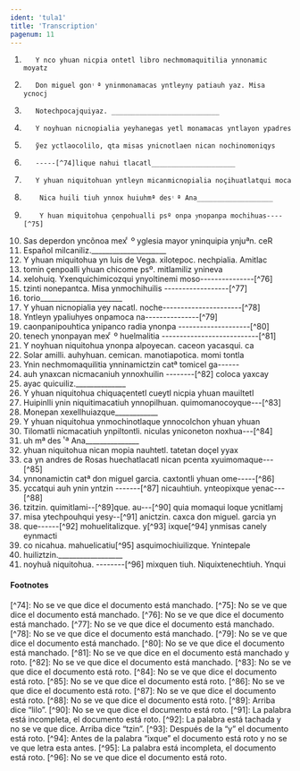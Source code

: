 ```yaml
---
ident: 'tula1'
title: 'Transcription'
pagenum: 11
---
```

1.        Y nco yhuan nicpia ontetl libro nechmomaquitilia ynnonamic moyatz
2.        Don miguel gon ͭ ª yninmonamacas yntleyny patiauh yaz. Misa ycnocj
3.        Notechpocajquiyaz. ___________________________
4.        Y noyhuan nicnopialia yeyhanegas yetl monamacas yntlayon ypadres
5.        ỹez yctlaocolilo, qta misas ynicnotlaen nican nochinomoniqys
6.        -----[^74]lique nahui tlacatl_____________________
7.        Y yhuan niquitohuan yntleyn micanmicnopialia noҫihuatlatqui moca
8.         Nica huili tiuh ynnox huiuhmª des ͭ ª Ana___________________
9.         Y huan miquitohua ҫenpohualli psº onpa yͨnopanpa mochihuas----[^75]
10. Sas deperdon yncõnoa mex ͨ º yglesia mayor yninquipia ynjuªn. ceR
11. Español milcaniliz._____________________
12. Y yhuan miquitohua yn luis de Vega. xilotepoc. nechpialia. Amitlac
13. tomin ҫenpoalli yhuan chicome psº. mitlamiliz ynineva
14. xelohuiq. Yxenquichimicozqui ynyoltinemi moso---------------[^76]
15. tzinti nonepantca. Misa ynmochihuilis ------------------[^77]
16. torio_______________________
17. Y yhuan nicnopialia yey nacatl. noche----------------------[^78]
18. Yntleyn ypaliuhyes onpamoca na---------------[^79]
19. caonpanipouhtica ynipanco radia ynonpa --------------------[^80]
20. tenech ynonpayan mex ͨ º huelmalitia ---------------------------[^81]
21. Y noyhuan niquitohua ynonpa alpoyecan. caceon yacasqui. ca
22. Solar amilli. auhyhuan. cemican. manotiapotica. momi tontla
23. Ynin nechmomaquilitia ynninamictzin catª tomicel ga------
24. auh ynaxcan nicmacaniuh ynnoxhuilin --------[^82] coloca yaxcay
25. ayac quicuiliz.______________
26. Y yhuan niquitohua chiquaҫentetl cueytl nicpia yhuan mauiltetl
27. Huipinlli ynin niquitimacatiuh ynnopilhuan. quimomanocoyque---[^83]
28. Monepan xexellhuiazque____________
29. Y yhuan niquitohua ynmochinotlaque ynnocolchon yhuan yhuan
30. Tilomatli nicmacatiuh ynpiltontli. niculas yniconeton noxhua---[^84]
31. uh mª des ͭ ª Ana_______________
32. yhuan niquitohua nican mopia nauhtetl. tatetan doҫel yyax
33. ca yn andres de Rosas huechatlacatl nican pcenta xyuimomaque---[^85]
34. ynnonamictin catª don miguel garcia. caxtontli yhuan ome-----[^86]
35. yccatqui auh ynin yntzin -------[^87] nicauhtiuh. ynteopixque yenac---[^88]
36. tzitzin. quimitlami--[^89]que. au---[^90] quia momaqui loque ycnitlamj
37. misa ytechpouhqui yesy--[^91] anictzin. caxca don miguel. garcia yn
38. que------[^92] mohuelitalizque. y[^93] ixque[^94] ynmisas canely eynmacti
39. co nicahua. mahuelicatiu[^95] asquimochiuilizque. Ynintepale
40. huiliztzin.__________________
41. noyhuã niquitohua. --------[^96]        mixquen tiuh. Niquixtenechtiuh. Ynqui

<h4>Footnotes</h4>
[^74]: No se ve que dice el documento está manchado.
[^75]: No se ve que dice el documento está manchado.
[^76]: No se ve que dice el documento está manchado.
[^77]: No se ve que dice el documento está manchado.
[^78]: No se ve que dice el documento está manchado.
[^79]: No se ve que dice el documento está manchado.
[^80]: No se ve que dice el documento está manchado.
[^81]: No se ve que dice en el documento está manchado y roto.
[^82]: No se ve que dice el documento está manchado.
[^83]: No se ve que dice el documento está roto.
[^84]: No se ve que dice el documento está roto.
[^85]: No se ve que dice el documento está roto.
[^86]: No se ve que dice el documento está roto.
[^87]: No se ve que dice el documento está roto.
[^88]: No se ve que dice el documento está roto.
[^89]: Arriba dice “lilo”.
[^90]: No se ve que dice el documento está roto.
[^91]: La palabra está incompleta, el documento está roto.
[^92]: La palabra está tachada y no se ve que dice. Arriba dice “tzin”.
[^93]: Después de la “y” el documento está roto.
[^94]: Antes de la palabra “ixque” el documento está roto y no se ve que letra esta antes.
[^95]: La palabra está incompleta, el documento está roto.
[^96]: No se ve que dice el documento está roto.

